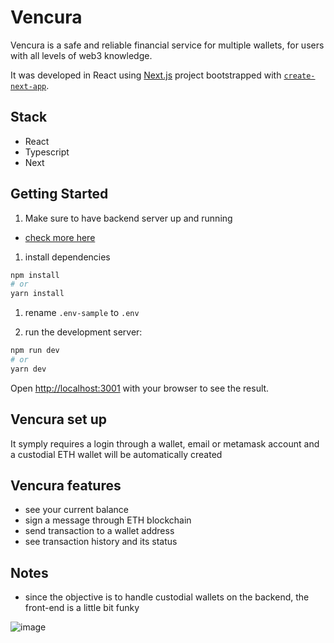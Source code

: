 # Vencura

Vencura is a safe and reliable financial service for multiple wallets, for users with all levels of web3 knowledge.

It was developed in React using [Next.js](https://nextjs.org/) project bootstrapped with [`create-next-app`](https://github.com/vercel/next.js/tree/canary/packages/create-next-app).

## Stack

- React
- Typescript
- Next

## Getting Started

1. Make sure to have backend server up and running

- [check more here](https://github.com/MariSpirandelli/vencura-api)

1. install dependencies

```bash
npm install
# or
yarn install
```

1. rename `.env-sample` to `.env`

1. run the development server:

```bash
npm run dev
# or
yarn dev
```

Open [http://localhost:3001](http://localhost:3001) with your browser to see the result.

## Vencura set up

It symply requires a login through a wallet, email or metamask account and a custodial ETH wallet will be automatically created

## Vencura features

- see your current balance
- sign a message through ETH blockchain
- send transaction to a wallet address
- see transaction history and its status

## Notes

- since the objective is to handle custodial wallets on the backend, the front-end is a little bit funky


![image](https://user-images.githubusercontent.com/8183000/234425146-bda5990f-3b23-46ca-8bc3-c6f5f946bb4d.png)



